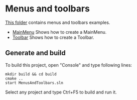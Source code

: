 ﻿# Menus and toolbars

[This folder](.) contains menus and toolbars examples.

* [MainMenu](MainMenu/README.md) Shows how to create a MainMenu.
* [Toolbar](Toolbar/README.md) Shows how to create a Toolbar.

## Generate and build

To build this project, open "Console" and type following lines:

``` shell
mkdir build && cd build
cmake .. 
start MenusAndToolbars.sln
```

Select any project and type Ctrl+F5 to build and run it.
